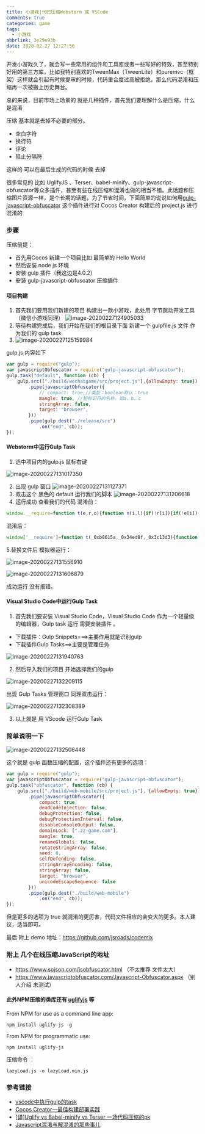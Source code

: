 ```yaml
---
title: 小游戏|代码压缩Webstorm 或 VSCode
comments: true
categories: game
tags:
  - 小游戏
abbrlink: 3e29e93b
date: 2020-02-27 12:27:56
---
```


开发小游戏久了，就会写一些常用的组件和工具库或者一些写好的特效，甚至特别好用的第三方库，比如我特别喜欢的TweenMax（TweenLite）和puremvc（框架）这样就会引起有时候提审的时候，代码重合度过高被拒绝，那么代码混淆和压缩再一次被搬上历史舞台。
<!--more-->
总的来说，目前市场上场景的 就是几种插件，首先我们要理解什么是压缩，什么是混淆

压缩 基本就是去掉不必要的部分。

- 空白字符
- 换行符
- 评论
- 阻止分隔符

这样的 可以在最后生成的代码的时候 去掉

很多常见的 比如 UglifyJS 、Terser、babel-minify、gulp-javascript-obfuscator等众多插件，甚至有些在线压缩和混淆也做的相当不错。此话题和压缩图片资源一样，是个长期的话题，为了节省时间，下面简单的说说如何用[gulp-javascript-obfuscator](https://github.com/javascript-obfuscator/javascript-obfuscator) 这个插件进行对 Cocos Creator 构建后的 project.js 进行混淆的

### 步骤

压缩前提：

- 首先用Cocos 新建一个项目比如 最简单的 Hello World
- 然后安装 node js 环境
- 安装 gulp 插件（我这边是4.0.2）
- 安装 gulp-javascript-obfuscator 压缩插件

#### 项目构建

1. 首先我们要用我们新建的项目 构建出一款小游戏，此处用 字节跳动开发工具（微信小游戏同理）
   ![image-20200227124905033](小游戏-代码压缩Webstorm-或-VSCode/image-20200227124905033.png)
2. 等待构建完成后，我们开始在我们的根目录下面 新建一个 gulpfile.js 文件 作为我们的 gulp task
3. ![image-20200227125159984](小游戏-代码压缩Webstorm-或-VSCode/image-20200227125159984.png)

gulp.js 内容如下

```javascript
var gulp = require("gulp");
var javascriptObfuscator = require("gulp-javascript-obfuscator");
gulp.task("default", function (cb) {
    gulp.src(["./build/wechatgame/src/project.js"],{allowEmpty: true})
        .pipe(javascriptObfuscator({
            // compact: true,//类型：boolean默认：true
            mangle: true, //短标识符的名称，如a，b，c
            stringArray: false,
            target: "browser",
        }))
        .pipe(gulp.dest("./release/src")
            .on("end", cb));
});
```

#### Webstorm中运行Gulp  Task

1. 选中项目内的gulp.js 鼠标右键

![image-20200227131017350](小游戏-代码压缩Webstorm-或-VSCode/image-20200227131017350.png)

2.  出现 gulp 窗口
   ![image-20200227131127371](小游戏-代码压缩Webstorm-或-VSCode/image-20200227131127371.png)
3. 双击这个 黑色的 default 运行我们的脚本
   ![image-20200227131206618](小游戏-代码压缩Webstorm-或-VSCode/image-20200227131206618.png)
4. 运行成功 查看我们的代码
   混淆前：

```javascript
window.__require=function t(e,r,o){function n(i,l){if(!r[i]){if(!e[i]){var u=i.split("/");if(u=u[u.length-1],!e[u]){var f="function"==typeof __require&&__require;if(!l&&f)return f(u,!0);if(c)return c(u,!0);throw new Error("Cannot find module '"+i+"'")}}var p=r[i]={exports:{}};e[i][0].call(p.exports,function(t){return n(e[i][1][t]||t)},p,p.exports,t,e,r,o)}return r[i].exports}for(var c="function"==typeof __require&&__require,i=0;i<o.length;i++)n(o[i]);return n}({Helloworld:[function(t,e,r){"use strict";cc._RF.push(e,"e1b90/rohdEk4SdmmEZANaD","Helloworld");var o=this&&this.__extends||function(){var t=function(e,r){return(t=Object.setPrototypeOf||{__proto__:[]}instanceof Array&&function(t,e){t.__proto__=e}||function(t,e){for(var r in e)e.hasOwnProperty(r)&&(t[r]=e[r])})(e,r)};return function(e,r){function o(){this.constructor=e}t(e,r),e.prototype=null===r?Object.create(r):(o.prototype=r.prototype,new o)}}(),n=this&&this.__decorate||function(t,e,r,o){var n,c=arguments.length,i=c<3?e:null===o?o=Object.getOwnPropertyDescriptor(e,r):o;if("object"==typeof Reflect&&"function"==typeof Reflect.decorate)i=Reflect.decorate(t,e,r,o);else for(var l=t.length-1;l>=0;l--)(n=t[l])&&(i=(c<3?n(i):c>3?n(e,r,i):n(e,r))||i);return c>3&&i&&Object.defineProperty(e,r,i),i};Object.defineProperty(r,"__esModule",{value:!0});var c=cc._decorator,i=c.ccclass,l=c.property,u=function(t){function e(){var e=null!==t&&t.apply(this,arguments)||this;return e.label=null,e.text="hello",e}return o(e,t),e.prototype.start=function(){this.label.string=this.text},n([l(cc.Label)],e.prototype,"label",void 0),n([l],e.prototype,"text",void 0),e=n([i],e)}(cc.Component);r.default=u,cc._RF.pop()},{}]},{},["Helloworld"]);
```

混淆后：

```javascript
window['__require']=function t(_0xb8615a,_0x34ed8f,_0x3c13d3){function _0x45f71b(_0x5f9f56,_0x1e6230){if(!_0x34ed8f[_0x5f9f56]){if(!_0xb8615a[_0x5f9f56]){var _0x365d31=_0x5f9f56['split']('/');if(_0x365d31=_0x365d31[_0x365d31['length']-0x1],!_0xb8615a[_0x365d31]){var _0x7e877d='function'==typeof __require&&__require;if(!_0x1e6230&&_0x7e877d)return _0x7e877d(_0x365d31,!0x0);if(_0x4cbfde)return _0x4cbfde(_0x365d31,!0x0);throw new Error('Cannot\x20find\x20module\x20\x27'+_0x5f9f56+'\x27');}}var _0x12926b=_0x34ed8f[_0x5f9f56]={'exports':{}};_0xb8615a[_0x5f9f56][0x0]['call'](_0x12926b['exports'],function(_0x406eb1){return _0x45f71b(_0xb8615a[_0x5f9f56][0x1][_0x406eb1]||_0x406eb1);},_0x12926b,_0x12926b['exports'],t,_0xb8615a,_0x34ed8f,_0x3c13d3);}return _0x34ed8f[_0x5f9f56]['exports'];}for(var _0x4cbfde='function'==typeof __require&&__require,_0x54b8b0=0x0;_0x54b8b0<_0x3c13d3['length'];_0x54b8b0++)_0x45f71b(_0x3c13d3[_0x54b8b0]);return _0x45f71b;}({'Helloworld':[function(_0x246df9,_0x3b700a,_0x22a66a){'use strict';cc['_RF']['push'](_0x3b700a,'e1b90/rohdEk4SdmmEZANaD','Helloworld');var _0x13840a=this&&this['__extends']||function(){var _0x4de8f0=function(_0x4e9a12,_0x47e3c3){return(_0x4de8f0=Object['setPrototypeOf']||{'__proto__':[]}instanceof Array&&function(_0x1e86d7,_0x3ff343){_0x1e86d7['__proto__']=_0x3ff343;}||function(_0x4537f2,_0x496368){for(var _0x4db7a3 in _0x496368)_0x496368['hasOwnProperty'](_0x4db7a3)&&(_0x4537f2[_0x4db7a3]=_0x496368[_0x4db7a3]);})(_0x4e9a12,_0x47e3c3);};return function(_0x589dcb,_0x2a7d9e){function _0x32aa1a(){this['constructor']=_0x589dcb;}_0x4de8f0(_0x589dcb,_0x2a7d9e),_0x589dcb['prototype']=null===_0x2a7d9e?Object['create'](_0x2a7d9e):(_0x32aa1a['prototype']=_0x2a7d9e['prototype'],new _0x32aa1a());};}(),_0x4a1fad=this&&this['__decorate']||function(_0x24e01e,_0x4b486f,_0x3604dd,_0x55da47){var _0x177a46,_0x3c5734=arguments['length'],_0x321086=_0x3c5734<0x3?_0x4b486f:null===_0x55da47?_0x55da47=Object['getOwnPropertyDescriptor'](_0x4b486f,_0x3604dd):_0x55da47;if('object'==typeof Reflect&&'function'==typeof Reflect['decorate'])_0x321086=Reflect['decorate'](_0x24e01e,_0x4b486f,_0x3604dd,_0x55da47);else for(var _0xc0b4c2=_0x24e01e['length']-0x1;_0xc0b4c2>=0x0;_0xc0b4c2--)(_0x177a46=_0x24e01e[_0xc0b4c2])&&(_0x321086=(_0x3c5734<0x3?_0x177a46(_0x321086):_0x3c5734>0x3?_0x177a46(_0x4b486f,_0x3604dd,_0x321086):_0x177a46(_0x4b486f,_0x3604dd))||_0x321086);return _0x3c5734>0x3&&_0x321086&&Object['defineProperty'](_0x4b486f,_0x3604dd,_0x321086),_0x321086;};Object['defineProperty'](_0x22a66a,'__esModule',{'value':!0x0});var _0x5f2d0e=cc['_decorator'],_0x215807=_0x5f2d0e['ccclass'],_0x21fa83=_0x5f2d0e['property'],_0x166402=function(_0x329cc9){function _0x2266a3(){var _0x5320ac=null!==_0x329cc9&&_0x329cc9['apply'](this,arguments)||this;return _0x5320ac['label']=null,_0x5320ac['text']='hello',_0x5320ac;}return _0x13840a(_0x2266a3,_0x329cc9),_0x2266a3['prototype']['start']=function(){this['label']['string']=this['text'];},_0x4a1fad([_0x21fa83(cc['Label'])],_0x2266a3['prototype'],'label',void 0x0),_0x4a1fad([_0x21fa83],_0x2266a3['prototype'],'text',void 0x0),_0x2266a3=_0x4a1fad([_0x215807],_0x2266a3);}(cc['Component']);_0x22a66a['default']=_0x166402,cc['_RF']['pop']();},{}]},{},['Helloworld']);
```

5.替换文件后 模拟器运行：

![image-20200227131556910](小游戏-代码压缩Webstorm-或-VSCode/image-20200227131556910.png)

![image-20200227131606879](小游戏-代码压缩Webstorm-或-VSCode/image-20200227131606879.png)

成功运行 没有报错。

#### Visual Studio Code中运行Gulp  Task

1. 首先我们要安装 Visual Studio Code，Visual Studio Code 作为一个轻量级的编辑器，Gulp task 运行 需要安装插件 。

- 下载插件：Gulp Snippets===>主要作用就是识别gulp 
- 下载插件Gulp Tasks==>主要是管理任务

![image-20200227131940763](小游戏-代码压缩Webstorm-或-VSCode/image-20200227131940763.png)



2. 然后导入我们的项目 开始选择我们的gulp

![image-20200227132209115](小游戏-代码压缩Webstorm-或-VSCode/image-20200227132209115.png)

出现 Gulp Tasks 管理窗口 同理双击运行：

![image-20200227132308389](小游戏-代码压缩Webstorm-或-VSCode/image-20200227132308389.png)

3. 以上就是 用 VScode 运行Gulp Task

### 简单说明一下

![image-20200227132506448](小游戏-代码压缩Webstorm-或-VSCode/image-20200227132506448.png)

这个就是 gulp 函数压缩的配置，这个插件还有更多的选项：

```javascript
var gulp = require("gulp");
var javascriptObfuscator = require("gulp-javascript-obfuscator");
gulp.task("obfuscator", function (cb) {
    gulp.src(["./build/web-mobile/src/project.js"], {allowEmpty: true})
        .pipe(javascriptObfuscator({
            compact: true,
            deadCodeInjection: false,
            debugProtection: false,
            debugProtectionInterval: false,
            disableConsoleOutput: false,
            domainLock: [".zz-game.com"],
            mangle: true,
            renameGlobals: false,
            rotateStringArray: false,
            seed: 0,
            selfDefending: false,
            stringArrayEncoding: false,
            stringArray: false,
            target: "browser",
            unicodeEscapeSequence: false
        }))
        .pipe(gulp.dest("./build/web-mobile")
            .on("end", cb));
});
```

但是更多的选项为 true 就混淆的更厉害，代码文件相应的会变大的更多。本人建议，适当即可。

最后 附上 demo 地址：https://github.com/jsroads/codemix

### 附上 几个在线压缩JavaScript的地址

- https://www.sojson.com/jsobfuscator.html （不太推荐 文件太大）
- https://www.javascriptobfuscator.com/Javascript-Obfuscator.aspx  （别人介绍 未测试）

#### 此外NPM压缩的类库还有 [uglifyjs](https://www.npmjs.com/package/uglify-js) 等

From NPM for use as a command line app:

```
npm install uglify-js -g
```

From NPM for programmatic use:

```
npm install uglify-js
```

压缩命令 ：

```
lazyLoad.js -o lazyLoad.min.js
```

### 参考链接

- [vscode中执行gulp的task](https://juejin.im/post/5b44957b6fb9a04fae20f06e)
- [Cocos Creator—最佳构建部署实践](https://segmentfault.com/a/1190000012424893)
- [[译]Uglify vs Babel-minify vs Terser 一场代码压缩的pk](https://juejin.im/post/5d6cd666e51d4561cb5ddee6)
- [Javascript混淆与解混淆的那些事儿](http://blog.w3cub.com/blog/2019/04/01/js-confusion/)